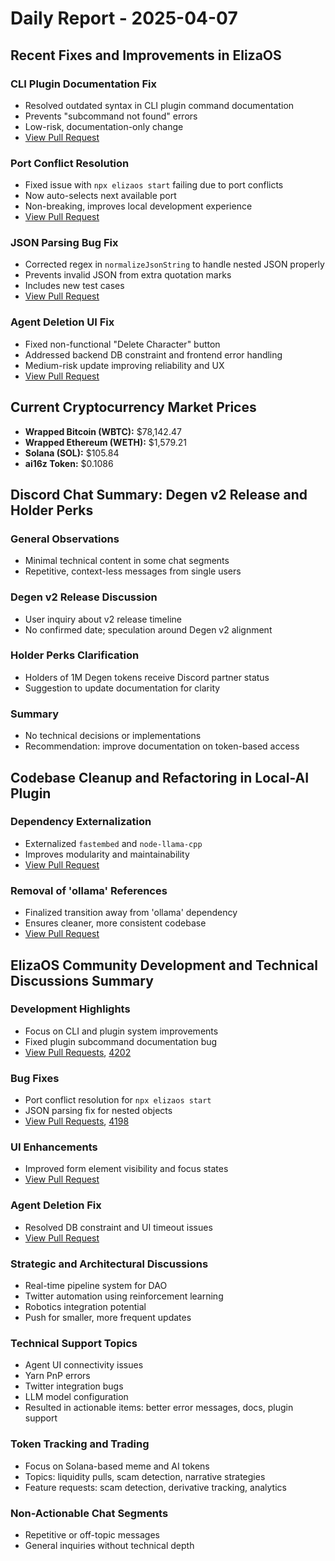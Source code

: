 # Daily Report - 2025-04-07

## Recent Fixes and Improvements in ElizaOS

### CLI Plugin Documentation Fix

- Resolved outdated syntax in CLI plugin command documentation
- Prevents "subcommand not found" errors
- Low-risk, documentation-only change
- [View Pull Request](https://github.com/elizaOS/eliza/pull/4200)

### Port Conflict Resolution

- Fixed issue with `npx elizaos start` failing due to port conflicts
- Now auto-selects next available port
- Non-breaking, improves local development experience
- [View Pull Request](https://github.com/elizaOS/eliza/pull/4199)

### JSON Parsing Bug Fix

- Corrected regex in `normalizeJsonString` to handle nested JSON properly
- Prevents invalid JSON from extra quotation marks
- Includes new test cases
- [View Pull Request](https://github.com/elizaOS/eliza/pull/4198)

### Agent Deletion UI Fix

- Fixed non-functional "Delete Character" button
- Addressed backend DB constraint and frontend error handling
- Medium-risk update improving reliability and UX
- [View Pull Request](https://github.com/elizaOS/eliza/pull/4197)

## Current Cryptocurrency Market Prices

- **Wrapped Bitcoin (WBTC):** $78,142.47
- **Wrapped Ethereum (WETH):** $1,579.21
- **Solana (SOL):** $105.84
- **ai16z Token:** $0.1086

## Discord Chat Summary: Degen v2 Release and Holder Perks

### General Observations

- Minimal technical content in some chat segments
- Repetitive, context-less messages from single users

### Degen v2 Release Discussion

- User inquiry about v2 release timeline
- No confirmed date; speculation around Degen v2 alignment

### Holder Perks Clarification

- Holders of 1M Degen tokens receive Discord partner status
- Suggestion to update documentation for clarity

### Summary

- No technical decisions or implementations
- Recommendation: improve documentation on token-based access

## Codebase Cleanup and Refactoring in Local-AI Plugin

### Dependency Externalization

- Externalized `fastembed` and `node-llama-cpp`
- Improves modularity and maintainability
- [View Pull Request](https://github.com/elizaOS/eliza/pull/4204)

### Removal of 'ollama' References

- Finalized transition away from 'ollama' dependency
- Ensures cleaner, more consistent codebase
- [View Pull Request](https://github.com/elizaOS/eliza/pull/4203)

## ElizaOS Community Development and Technical Discussions Summary

### Development Highlights

- Focus on CLI and plugin system improvements
- Fixed plugin subcommand documentation bug
- [View Pull Requests](https://github.com/elizaOS/eliza/pull/4200), [4202](https://github.com/elizaOS/eliza/pull/4202)

### Bug Fixes

- Port conflict resolution for `npx elizaos start`
- JSON parsing fix for nested objects
- [View Pull Requests](https://github.com/elizaOS/eliza/pull/4199), [4198](https://github.com/elizaOS/eliza/pull/4198)

### UI Enhancements

- Improved form element visibility and focus states
- [View Pull Request](https://github.com/elizaOS/eliza/pull/4201)

### Agent Deletion Fix

- Resolved DB constraint and UI timeout issues
- [View Pull Request](https://github.com/elizaOS/eliza/pull/4197)

### Strategic and Architectural Discussions

- Real-time pipeline system for DAO
- Twitter automation using reinforcement learning
- Robotics integration potential
- Push for smaller, more frequent updates

### Technical Support Topics

- Agent UI connectivity issues
- Yarn PnP errors
- Twitter integration bugs
- LLM model configuration
- Resulted in actionable items: better error messages, docs, plugin support

### Token Tracking and Trading

- Focus on Solana-based meme and AI tokens
- Topics: liquidity pulls, scam detection, narrative strategies
- Feature requests: scam detection, derivative tracking, analytics

### Non-Actionable Chat Segments

- Repetitive or off-topic messages
- General inquiries without technical depth
